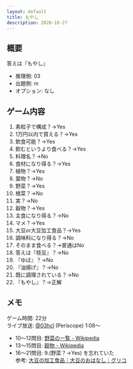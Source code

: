 ```yaml
---
layout: default
title: もやし
description: 2020-10-27
---
```


## 概要

答えは『もやし』

- 推理側: 03
- 出題側: m
- オプション: なし

## ゲーム内容

1. 素粒子で構成？→Yes
2. 1万円以内で買える？→Yes
3. 飲食可能？→Yes
4. 飲むというより食べる？→Yes
5. 料理名？→No
6. 食材になり得る？→Yes
7. 植物？→Yes
8. 葉物？→No
9. 野菜？→Yes
10. 根菜？→No
11. 実？→No
12. 穀物？→Yes
13. 主食になり得る？→No
14. マメ？→Yes
15. 大豆or大豆加工食品？→Yes
16. 調味料になり得る？→No
17. そのまま食べる？→普通はNo
18. 答えは『枝豆』？→No
19. 『ゆば』？→No
20. 『油揚げ』？→No
21. 既に調理されている？→No
22. 『もやし』？→正解

## メモ

ゲーム時間: 22分  
ライブ放送: [@03hcl](https://www.periscope.tv/03hcl/1OdKrWXeqvvGX?t=1m8s) (Periscope) 1:08～

- 10～12問目: [野菜の一覧 - Wikipedia](https://ja.wikipedia.org/wiki/%E9%87%8E%E8%8F%9C%E3%81%AE%E4%B8%80%E8%A6%A7)
- 13～15問目: [穀物 - Wikipedia](https://ja.wikipedia.org/wiki/%E7%A9%80%E7%89%A9)
- 16～21問目: 9.(野菜？→Yes) を忘れていた  
  参考: [大豆の加工食品｜大豆のおはなし｜グリコ](http://cp.glico.jp/story/daizu/foods.html)
